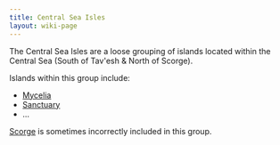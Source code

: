 ```yaml
---
title: Central Sea Isles
layout: wiki-page
---
```


The Central Sea Isles are a loose grouping of islands located within the Central Sea (South of Tav'esh & North of Scorge).

Islands within this group include:
- [Mycelia](/wiki/places/Mycelia)
- [Sanctuary](/wiki/places/Sanctuary)
- ...

[Scorge](Scorge) is sometimes incorrectly included in this group.